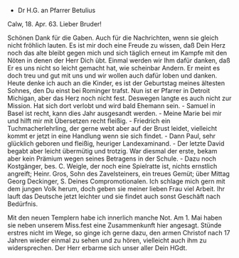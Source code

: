 + Dr H.G. an Pfarrer Betulius

 Calw, 18. Apr. 63.
Lieber Bruder!

Schönen Dank für die Gaben. Auch für die Nachrichten, wenn sie gleich nicht fröhlich lauten. Es ist mir doch eine Freude zu wissen, daß Dein Herz noch das alte bleibt gegen mich und sich täglich erneut im Kampfe mit den Nöten in denen der Herr Dich übt. Einmal werden wir Ihm dafür danken, daß Er es uns nicht so leicht gemacht hat, wie scheinbar Andern. Er meint es doch treu und gut mit uns und wir wollen auch dafür loben und danken. 
Heute denke ich auch an die Kinder, es ist der Geburtstag meines ältesten Sohnes, den Du einst bei Rominger trafst. Nun ist er Pfarrer in Detroit Michigan, aber das Herz noch nicht fest. Deswegen langte es auch nicht zur Mission. Hat sich dort verlobt und wird bald Ehemann sein. - Samuel in Basel ist recht, kann dies Jahr ausgesandt werden. - Meine Marie bei mir und hilft mir mit Übersetzen recht fleißig. - Friedrich ein Tuchmacherlehrling, der gerne webt aber auf der Brust leidet, vielleicht kommt er jetzt in eine Handlung wenn sie sich findet. - Dann Paul, sehr glücklich geboren und fleißig, heuriger Landexaminand. - Der letzte David begabt aber leicht übermütig und trotzig. War diesmal der erste, bekam aber kein Prämium wegen seines Betragens in der Schule. - Dazu noch Kostgänger, bes. C. Weigle, der noch eine Spielratte ist, nichts ernstlich angreift; Heinr. Gros, Sohn des Zavelsteiners, ein treues Gemüt; über Mittag Georg Deckinger, S. Deines Compromotionalen. Ich schlage mich gern mit dem jungen Volk herum, doch geben sie meiner lieben Frau viel Arbeit. Ihr lauft das Deutsche jetzt leichter und sie findet auch sonst Geschäft nach Bedürfnis.

Mit den neuen Templern habe ich innerlich manche Not. Am 1. Mai haben sie neben unserem Miss.fest eine Zusammenkunft hier angesagt. Stünde erstres nicht im Wege, so ginge ich gerne dazu, den armen Christof nach 17 Jahren wieder einmal zu sehen und zu hören, vielleicht auch ihm zu widersprechen. Der Herr erbarme sich unser aller
 Dein HGdt.

